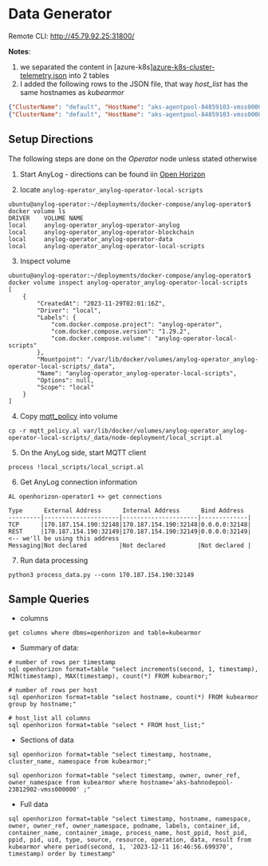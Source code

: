 # Data Generator 

Remote CLI: http://45.79.92.25:31800/  

**Notes**: 
1. we separated the content in [azure-k8s][azure-k8s-cluster-telemetry.json](azure-k8s-cluster-telemetry.json) into 2 tables 
2. I added the following rows to the JSON file, that way _host_list_ has the same hostnames as _kubearmor_
```json
{"ClusterName": "default", "HostName": "aks-agentpool-84859103-vmss000000", "PPID": 0, "UID": 0}
{"ClusterName": "default", "HostName": "aks-agentpool-84859103-vmss000001", "PPID": 0, "UID": 0}
```

## Setup Directions 
The following steps are done on the _Operator_ node unless stated otherwise

1. Start AnyLog - directions can be found iin [Open Horizon](../Open%20Horizon.md)

2. locate `anylog-operator_anylog-operator-local-scripts`
```shell
ubuntu@anylog-operator:~/deployments/docker-compose/anylog-operator$ docker volume ls 
DRIVER    VOLUME NAME
local     anylog-operator_anylog-operator-anylog
local     anylog-operator_anylog-operator-blockchain
local     anylog-operator_anylog-operator-data
local     anylog-operator_anylog-operator-local-scripts
```

3. Inspect volume 
```shell
ubuntu@anylog-operator:~/deployments/docker-compose/anylog-operator$ docker volume inspect anylog-operator_anylog-operator-local-scripts 
[
    {
        "CreatedAt": "2023-11-29T02:01:16Z",
        "Driver": "local",
        "Labels": {
            "com.docker.compose.project": "anylog-operator",
            "com.docker.compose.version": "1.29.2",
            "com.docker.compose.volume": "anylog-operator-local-scripts"
        },
        "Mountpoint": "/var/lib/docker/volumes/anylog-operator_anylog-operator-local-scripts/_data",
        "Name": "anylog-operator_anylog-operator-local-scripts",
        "Options": null,
        "Scope": "local"
    }
]
```

4. Copy [mqtt_policy](mqtt_policy.al) into volume 
```shell
cp -r mqtt_policy.al var/lib/docker/volumes/anylog-operator_anylog-operator-local-scripts/_data/node-deployment/local_script.al
```

5. On the AnyLog side, start MQTT client 
```anylog
process !local_scripts/local_script.al
```

6. Get AnyLog connection information 
```anylog
AL openhorizon-operator1 +> get connections 

Type      External Address      Internal Address      Bind Address  
---------|---------------------|---------------------|-------------|
TCP      |170.187.154.190:32148|170.187.154.190:32148|0.0.0.0:32148|
REST     |170.187.154.190:32149|170.187.154.190:32149|0.0.0.0:32149| <-- we'll be using this address
Messaging|Not declared         |Not declared         |Not declared |
```

7. Run data processing 
```shell
python3 process_data.py --conn 170.187.154.190:32149
```

## Sample Queries 
* columns 
```anylog 
get columns where dbms=openhorizon and table=kubearmor
```

* Summary of data: 
```anylog
# number of rows per timestamp  
sql openhorizon format=table "select increments(second, 1, timestamp), MIN(timestamp), MAX(timestamp), count(*) FROM kubearmor;"

# number of rows per host
sql openhorizon format=table "select hostname, count(*) FROM kubearmor group by hostname;"

# host_list all columns 
sql openhorizon format=table "select * FROM host_list;" 
``` 

* Sections of data 
 ```anylog
sql openhorizon format=table "select timestamp, hostname, cluster_name, namespace from kubearmor;"

sql openhorizon format=table "select timestamp, owner, owner_ref, owner_namespace from kubearmor where hostname='aks-bahnodepool-23812902-vmss000000' ;"
```

* Full data 
```anylog
sql openhorizon format=table "select timestamp, hostname, namespace, owner, owner_ref, owner_namespace, podname, labels, container_id, container_name, container_image, process_name, host_ppid, host_pid, ppid, pid, uid, type, source, resource, operation, data, result from kubearmor where period(second, 1, '2023-12-11 16:46:56.699370', timestamp) order by timestamp"
```

